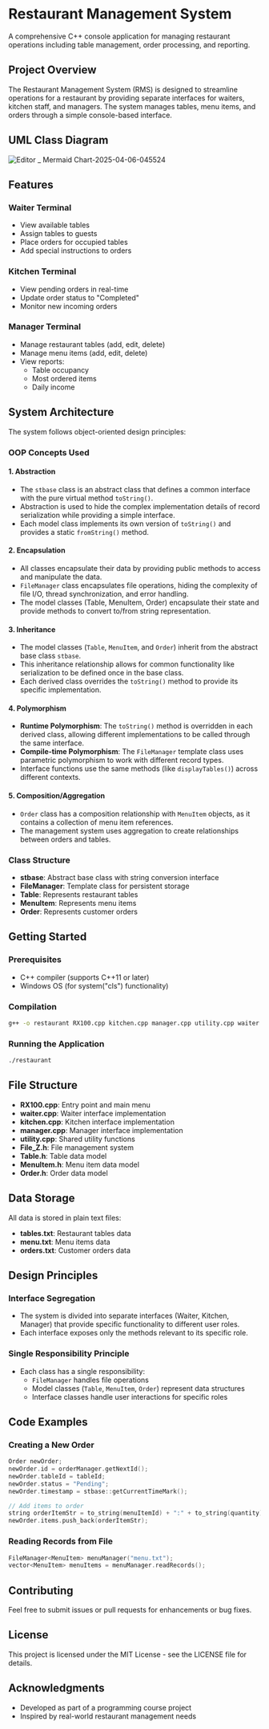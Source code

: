 # Restaurant Management System

A comprehensive C++ console application for managing restaurant operations including table management, order processing, and reporting.

## Project Overview

The Restaurant Management System (RMS) is designed to streamline operations for a restaurant by providing separate interfaces for waiters, kitchen staff, and managers. The system manages tables, menu items, and orders through a simple console-based interface.

## UML Class Diagram
![Editor _ Mermaid Chart-2025-04-06-045524](https://github.com/user-attachments/assets/58b6f778-c9be-4b9c-92a2-ae71c075594d)



## Features

### Waiter Terminal
- View available tables
- Assign tables to guests
- Place orders for occupied tables
- Add special instructions to orders

### Kitchen Terminal
- View pending orders in real-time
- Update order status to "Completed"
- Monitor new incoming orders

### Manager Terminal
- Manage restaurant tables (add, edit, delete)
- Manage menu items (add, edit, delete)
- View reports:
  - Table occupancy
  - Most ordered items
  - Daily income

## System Architecture

The system follows object-oriented design principles:

### OOP Concepts Used

#### 1. Abstraction
- The `stbase` class is an abstract class that defines a common interface with the pure virtual method `toString()`.
- Abstraction is used to hide the complex implementation details of record serialization while providing a simple interface.
- Each model class implements its own version of `toString()` and provides a static `fromString()` method.

#### 2. Encapsulation
- All classes encapsulate their data by providing public methods to access and manipulate the data.
- `FileManager` class encapsulates file operations, hiding the complexity of file I/O, thread synchronization, and error handling.
- The model classes (Table, MenuItem, Order) encapsulate their state and provide methods to convert to/from string representation.

#### 3. Inheritance
- The model classes (`Table`, `MenuItem`, and `Order`) inherit from the abstract base class `stbase`.
- This inheritance relationship allows for common functionality like serialization to be defined once in the base class.
- Each derived class overrides the `toString()` method to provide its specific implementation.

#### 4. Polymorphism
- **Runtime Polymorphism**: The `toString()` method is overridden in each derived class, allowing different implementations to be called through the same interface.
- **Compile-time Polymorphism**: The `FileManager` template class uses parametric polymorphism to work with different record types.
- Interface functions use the same methods (like `displayTables()`) across different contexts.

#### 5. Composition/Aggregation
- `Order` class has a composition relationship with `MenuItem` objects, as it contains a collection of menu item references.
- The management system uses aggregation to create relationships between orders and tables.

### Class Structure

- **stbase**: Abstract base class with string conversion interface
- **FileManager**: Template class for persistent storage
- **Table**: Represents restaurant tables
- **MenuItem**: Represents menu items
- **Order**: Represents customer orders

## Getting Started

### Prerequisites
- C++ compiler (supports C++11 or later)
- Windows OS (for system("cls") functionality)

### Compilation
```bash
g++ -o restaurant RX100.cpp kitchen.cpp manager.cpp utility.cpp waiter.cpp -std=c++11
```

### Running the Application
```bash
./restaurant
```

## File Structure

- **RX100.cpp**: Entry point and main menu
- **waiter.cpp**: Waiter interface implementation
- **kitchen.cpp**: Kitchen interface implementation
- **manager.cpp**: Manager interface implementation
- **utility.cpp**: Shared utility functions
- **File_Z.h**: File management system
- **Table.h**: Table data model
- **MenuItem.h**: Menu item data model
- **Order.h**: Order data model

## Data Storage

All data is stored in plain text files:
- **tables.txt**: Restaurant tables data
- **menu.txt**: Menu items data
- **orders.txt**: Customer orders data

## Design Principles

### Interface Segregation
- The system is divided into separate interfaces (Waiter, Kitchen, Manager) that provide specific functionality to different user roles.
- Each interface exposes only the methods relevant to its specific role.

### Single Responsibility Principle
- Each class has a single responsibility:
  - `FileManager` handles file operations
  - Model classes (`Table`, `MenuItem`, `Order`) represent data structures
  - Interface classes handle user interactions for specific roles

## Code Examples

### Creating a New Order
```cpp
Order newOrder;
newOrder.id = orderManager.getNextId();
newOrder.tableId = tableId;
newOrder.status = "Pending";
newOrder.timestamp = stbase::getCurrentTimeMark();

// Add items to order
string orderItemStr = to_string(menuItemId) + ":" + to_string(quantity);
newOrder.items.push_back(orderItemStr);
```

### Reading Records from File
```cpp
FileManager<MenuItem> menuManager("menu.txt");
vector<MenuItem> menuItems = menuManager.readRecords();
```

## Contributing

Feel free to submit issues or pull requests for enhancements or bug fixes.

## License

This project is licensed under the MIT License - see the LICENSE file for details.

## Acknowledgments

- Developed as part of a programming course project
- Inspired by real-world restaurant management needs
